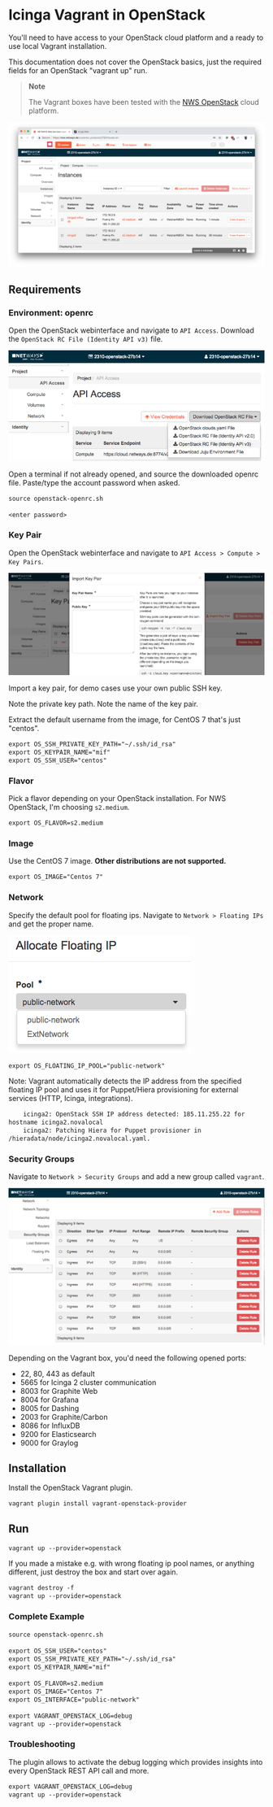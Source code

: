 # Icinga Vagrant in OpenStack

You'll need to have access to your OpenStack cloud platform and
a ready to use local Vagrant installation.

This documentation does not cover the OpenStack basics, just the
required fields for an OpenStack "vagrant up" run.

> **Note**
>
> The Vagrant boxes have been tested with the [NWS OpenStack](https://nws.netways.de/products/openstack?locale=en)
> cloud platform.

![OS Overview](images/openstack/vagrant_openstack_overview_instances.png)

## Requirements

### Environment: openrc

Open the OpenStack webinterface and navigate to `API Access`.
Download the `OpenStack RC File (Identity API v3)` file.

![OS openrc](images/openstack/vagrant_openstack_api_access_01.png)

Open a terminal if not already opened, and source the downloaded openrc file.
Paste/type the account password when asked.

```
source openstack-openrc.sh

<enter password>
```

### Key Pair

Open the OpenStack webinterface and navigate to `API Access > Compute > Key Pairs`.

![OS Key Pair](images/openstack/vagrant_openstack_key_pair_01.png)

Import a key pair, for demo cases use your own public SSH key.

Note the private key path. Note the name of the key pair.

Extract the default username from the image, for CentOS 7 that's just "centos".

```
export OS_SSH_PRIVATE_KEY_PATH="~/.ssh/id_rsa"
export OS_KEYPAIR_NAME="mif"
export OS_SSH_USER="centos"
```

### Flavor

Pick a flavor depending on your OpenStack installation. For NWS OpenStack, I'm choosing `s2.medium`.

```
export OS_FLAVOR=s2.medium
```

### Image

Use the CentOS 7 image. **Other distributions are not supported.**

```
export OS_IMAGE="Centos 7"
```

### Network

Specify the default pool for floating ips. Navigate to `Network > Floating IPs` and get the proper name.

![OS Floating IPs](images/openstack/vagrant_openstack_network_floating_ip_01.png)


```
export OS_FLOATING_IP_POOL="public-network"
```

Note: Vagrant automatically detects the IP address from the specified floating IP pool
and uses it for Puppet/Hiera provisioning for external services (HTTP, Icinga, integrations).

```
    icinga2: OpenStack SSH IP address detected: 185.11.255.22 for hostname icinga2.novalocal
    icinga2: Patching Hiera for Puppet provisioner in /hieradata/node/icinga2.novalocal.yaml.
```

### Security Groups

Navigate to `Network > Security Groups` and add a new group called `vagrant`.

![OS Security Groups](images/openstack/vagrant_openstack_security_groups_01.png)

Depending on the Vagrant box, you'd need the following opened ports:

* 22, 80, 443 as default
* 5665 for Icinga 2 cluster communication
* 8003 for Graphite Web
* 8004 for Grafana
* 8005 for Dashing
* 2003 for Graphite/Carbon
* 8086 for InfluxDB
* 9200 for Elasticsearch
* 9000 for Graylog

## Installation

Install the OpenStack Vagrant plugin.

```
vagrant plugin install vagrant-openstack-provider
```

## Run

```
vagrant up --provider=openstack
```

If you made a mistake e.g. with wrong floating ip pool names, or anything different,
just destroy the box and start over again.

```
vagrant destroy -f
vagrant up --provider=openstack
```

### Complete Example

```
source openstack-openrc.sh

export OS_SSH_USER="centos"
export OS_SSH_PRIVATE_KEY_PATH="~/.ssh/id_rsa"
export OS_KEYPAIR_NAME="mif"

export OS_FLAVOR=s2.medium
export OS_IMAGE="Centos 7"
export OS_INTERFACE="public-network"

export VAGRANT_OPENSTACK_LOG=debug
vagrant up --provider=openstack
```

### Troubleshooting

The plugin allows to activate the debug logging which provides insights into every
OpenStack REST API call and more.

```
export VAGRANT_OPENSTACK_LOG=debug
vagrant up --provider=openstack
```
